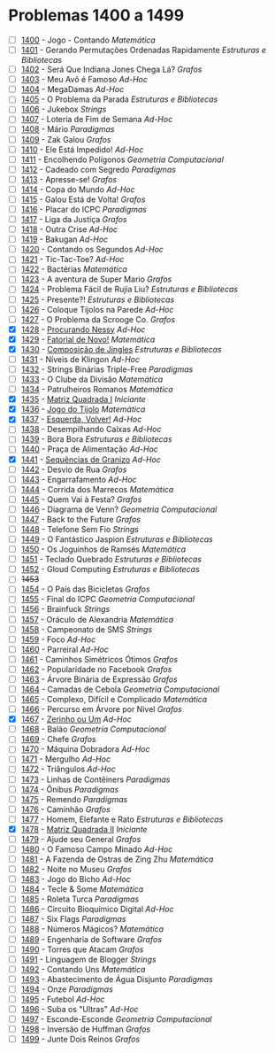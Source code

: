 # Problemas 1400 a 1499

  - [ ]  [1400](https://www.urionlinejudge.com.br/judge/pt/problems/view/1400) - Jogo - Contando *Matemática*
  - [ ]  [1401](https://www.urionlinejudge.com.br/judge/pt/problems/view/1401) - Gerando Permutações Ordenadas Rapidamente *Estruturas e Bibliotecas*
  - [ ]  [1402](https://www.urionlinejudge.com.br/judge/pt/problems/view/1402) - Será Que Indiana Jones Chega Lá? *Grafos*
  - [ ]  [1403](https://www.urionlinejudge.com.br/judge/pt/problems/view/1403) - Meu Avô é Famoso *Ad-Hoc*
  - [ ]  [1404](https://www.urionlinejudge.com.br/judge/pt/problems/view/1404) - MegaDamas *Ad-Hoc*
  - [ ]  [1405](https://www.urionlinejudge.com.br/judge/pt/problems/view/1405) - O Problema da Parada *Estruturas e Bibliotecas*
  - [ ]  [1406](https://www.urionlinejudge.com.br/judge/pt/problems/view/1406) - Jukebox *Strings*
  - [ ]  [1407](https://www.urionlinejudge.com.br/judge/pt/problems/view/1407) - Loteria de Fim de Semana *Ad-Hoc*
  - [ ]  [1408](https://www.urionlinejudge.com.br/judge/pt/problems/view/1408) - Mário *Paradigmas*
  - [ ]  [1409](https://www.urionlinejudge.com.br/judge/pt/problems/view/1409) - Zak Galou *Grafos*
  - [ ]  [1410](https://www.urionlinejudge.com.br/judge/pt/problems/view/1410) - Ele Está Impedido! *Ad-Hoc*
  - [ ]  [1411](https://www.urionlinejudge.com.br/judge/pt/problems/view/1411) - Encolhendo Polígonos *Geometria Computacional*
  - [ ]  [1412](https://www.urionlinejudge.com.br/judge/pt/problems/view/1412) - Cadeado com Segredo *Paradigmas*
  - [ ]  [1413](https://www.urionlinejudge.com.br/judge/pt/problems/view/1413) - Apresse-se! *Grafos*
  - [ ]  [1414](https://www.urionlinejudge.com.br/judge/pt/problems/view/1414) - Copa do Mundo *Ad-Hoc*
  - [ ]  [1415](https://www.urionlinejudge.com.br/judge/pt/problems/view/1415) - Galou Está de Volta! *Grafos*
  - [ ]  [1416](https://www.urionlinejudge.com.br/judge/pt/problems/view/1416) - Placar do ICPC *Paradigmas*
  - [ ]  [1417](https://www.urionlinejudge.com.br/judge/pt/problems/view/1417) - Liga da Justiça *Grafos*
  - [ ]  [1418](https://www.urionlinejudge.com.br/judge/pt/problems/view/1418) - Outra Crise *Ad-Hoc*
  - [ ]  [1419](https://www.urionlinejudge.com.br/judge/pt/problems/view/1419) - Bakugan *Ad-Hoc*
  - [ ]  [1420](https://www.urionlinejudge.com.br/judge/pt/problems/view/1420) - Contando os Segundos *Ad-Hoc*
  - [ ]  [1421](https://www.urionlinejudge.com.br/judge/pt/problems/view/1421) - Tic-Tac-Toe? *Ad-Hoc*
  - [ ]  [1422](https://www.urionlinejudge.com.br/judge/pt/problems/view/1422) - Bactérias *Matemática*
  - [ ]  [1423](https://www.urionlinejudge.com.br/judge/pt/problems/view/1423) - A aventura de Super Mario *Grafos*
  - [ ]  [1424](https://www.urionlinejudge.com.br/judge/pt/problems/view/1424) - Problema Fácil de Rujia Liu? *Estruturas e Bibliotecas*
  - [ ]  [1425](https://www.urionlinejudge.com.br/judge/pt/problems/view/1425) - Presente?! *Estruturas e Bibliotecas*
  - [ ]  [1426](https://www.urionlinejudge.com.br/judge/pt/problems/view/1426) - Coloque Tijolos na Parede *Ad-Hoc*
  - [ ]  [1427](https://www.urionlinejudge.com.br/judge/pt/problems/view/1427) - O Problema da Scrooge Co. *Grafos*
  - [x]  [1428](https://www.urionlinejudge.com.br/judge/pt/problems/view/1428) - [Procurando Nessy](https://github.com/potigol/URI-Potigol/blob/master/src/1400-1499/1428.poti) *Ad-Hoc*
  - [x]  [1429](https://www.urionlinejudge.com.br/judge/pt/problems/view/1429) - [Fatorial de Novo!](https://github.com/potigol/URI-Potigol/blob/master/src/1400-1499/1429.poti) *Matemática*
  - [x]  [1430](https://www.urionlinejudge.com.br/judge/pt/problems/view/1430) - [Composição de Jingles](https://github.com/potigol/URI-Potigol/blob/master/src/1400-1499/1430.poti) *Estruturas e Bibliotecas*
  - [ ]  [1431](https://www.urionlinejudge.com.br/judge/pt/problems/view/1431) - Níveis de Klingon *Ad-Hoc*
  - [ ]  [1432](https://www.urionlinejudge.com.br/judge/pt/problems/view/1432) - Strings Binárias Triple-Free *Paradigmas*
  - [ ]  [1433](https://www.urionlinejudge.com.br/judge/pt/problems/view/1433) - O Clube da Divisão *Matemática*
  - [ ]  [1434](https://www.urionlinejudge.com.br/judge/pt/problems/view/1434) - Patrulheiros Romanos *Matemática*
  - [x]  [1435](https://www.urionlinejudge.com.br/judge/pt/problems/view/1435) - [Matriz Quadrada I](https://github.com/potigol/URI-Potigol/blob/master/src/1400-1499/1435.poti) *Iniciante*
  - [x]  [1436](https://www.urionlinejudge.com.br/judge/pt/problems/view/1436) - [Jogo do Tijolo](https://github.com/potigol/URI-Potigol/blob/master/src/1400-1499/1436.poti) *Matemática*
  - [x]  [1437](https://www.urionlinejudge.com.br/judge/pt/problems/view/1437) - [Esquerda, Volver!](https://github.com/potigol/URI-Potigol/blob/master/src/1400-1499/1437.poti) *Ad-Hoc*
  - [ ]  [1438](https://www.urionlinejudge.com.br/judge/pt/problems/view/1438) - Desempilhando Caixas *Ad-Hoc*
  - [ ]  [1439](https://www.urionlinejudge.com.br/judge/pt/problems/view/1439) - Bora Bora *Estruturas e Bibliotecas*
  - [ ]  [1440](https://www.urionlinejudge.com.br/judge/pt/problems/view/1440) - Praça de Alimentação *Ad-Hoc*
  - [x]  [1441](https://www.urionlinejudge.com.br/judge/pt/problems/view/1441) - [Sequências de Granizo](https://github.com/potigol/URI-Potigol/blob/master/src/1400-1499/1441.poti) *Ad-Hoc*
  - [ ]  [1442](https://www.urionlinejudge.com.br/judge/pt/problems/view/1442) - Desvio de Rua *Grafos*
  - [ ]  [1443](https://www.urionlinejudge.com.br/judge/pt/problems/view/1443) - Engarrafamento *Ad-Hoc*
  - [ ]  [1444](https://www.urionlinejudge.com.br/judge/pt/problems/view/1444) - Corrida dos Marrecos *Matemática*
  - [ ]  [1445](https://www.urionlinejudge.com.br/judge/pt/problems/view/1445) - Quem Vai à Festa? *Grafos*
  - [ ]  [1446](https://www.urionlinejudge.com.br/judge/pt/problems/view/1446) - Diagrama de Venn? *Geometria Computacional*
  - [ ]  [1447](https://www.urionlinejudge.com.br/judge/pt/problems/view/1447) - Back to the Future *Grafos*
  - [ ]  [1448](https://www.urionlinejudge.com.br/judge/pt/problems/view/1448) - Telefone Sem Fio *Strings*
  - [ ]  [1449](https://www.urionlinejudge.com.br/judge/pt/problems/view/1449) - O Fantástico Jaspion *Estruturas e Bibliotecas*
  - [ ]  [1450](https://www.urionlinejudge.com.br/judge/pt/problems/view/1450) - Os Joguinhos de Ramsés *Matemática*
  - [ ]  [1451](https://www.urionlinejudge.com.br/judge/pt/problems/view/1451) - Teclado Quebrado *Estruturas e Bibliotecas*
  - [ ]  [1452](https://www.urionlinejudge.com.br/judge/pt/problems/view/1452) - Gloud Computing *Estruturas e Bibliotecas*
  - [ ] ~~1453~~
  - [ ]  [1454](https://www.urionlinejudge.com.br/judge/pt/problems/view/1454) - O País das Bicicletas *Grafos*
  - [ ]  [1455](https://www.urionlinejudge.com.br/judge/pt/problems/view/1455) - Final do ICPC *Geometria Computacional*
  - [ ]  [1456](https://www.urionlinejudge.com.br/judge/pt/problems/view/1456) - Brainfuck *Strings*
  - [ ]  [1457](https://www.urionlinejudge.com.br/judge/pt/problems/view/1457) - Oráculo de Alexandria *Matemática*
  - [ ]  [1458](https://www.urionlinejudge.com.br/judge/pt/problems/view/1458) - Campeonato de SMS *Strings*
  - [ ]  [1459](https://www.urionlinejudge.com.br/judge/pt/problems/view/1459) - Foco *Ad-Hoc*
  - [ ]  [1460](https://www.urionlinejudge.com.br/judge/pt/problems/view/1460) - Parreiral *Ad-Hoc*
  - [ ]  [1461](https://www.urionlinejudge.com.br/judge/pt/problems/view/1461) - Caminhos Simétricos Ótimos *Grafos*
  - [ ]  [1462](https://www.urionlinejudge.com.br/judge/pt/problems/view/1462) - Popularidade no Facebook *Grafos*
  - [ ]  [1463](https://www.urionlinejudge.com.br/judge/pt/problems/view/1463) - Árvore Binária de Expressão *Grafos*
  - [ ]  [1464](https://www.urionlinejudge.com.br/judge/pt/problems/view/1464) - Camadas de Cebola *Geometria Computacional*
  - [ ]  [1465](https://www.urionlinejudge.com.br/judge/pt/problems/view/1465) - Complexo, Difícil e Complicado *Matemática*
  - [ ]  [1466](https://www.urionlinejudge.com.br/judge/pt/problems/view/1466) - Percurso em Árvore por Nível *Grafos*
  - [x]  [1467](https://www.urionlinejudge.com.br/judge/pt/problems/view/1467) - [Zerinho ou Um](https://github.com/potigol/URI-Potigol/blob/master/src/1400-1499/1467.poti) *Ad-Hoc*
  - [ ]  [1468](https://www.urionlinejudge.com.br/judge/pt/problems/view/1468) - Balão *Geometria Computacional*
  - [ ]  [1469](https://www.urionlinejudge.com.br/judge/pt/problems/view/1469) - Chefe *Grafos*
  - [ ]  [1470](https://www.urionlinejudge.com.br/judge/pt/problems/view/1470) - Máquina Dobradora *Ad-Hoc*
  - [ ]  [1471](https://www.urionlinejudge.com.br/judge/pt/problems/view/1471) - Mergulho *Ad-Hoc*
  - [ ]  [1472](https://www.urionlinejudge.com.br/judge/pt/problems/view/1472) - Triângulos *Ad-Hoc*
  - [ ]  [1473](https://www.urionlinejudge.com.br/judge/pt/problems/view/1473) - Linhas de Contêiners *Paradigmas*
  - [ ]  [1474](https://www.urionlinejudge.com.br/judge/pt/problems/view/1474) - Ônibus *Paradigmas*
  - [ ]  [1475](https://www.urionlinejudge.com.br/judge/pt/problems/view/1475) - Remendo *Paradigmas*
  - [ ]  [1476](https://www.urionlinejudge.com.br/judge/pt/problems/view/1476) - Caminhão *Grafos*
  - [ ]  [1477](https://www.urionlinejudge.com.br/judge/pt/problems/view/1477) - Homem, Elefante e Rato *Estruturas e Bibliotecas*
  - [x]  [1478](https://www.urionlinejudge.com.br/judge/pt/problems/view/1478) - [Matriz Quadrada II](https://github.com/potigol/URI-Potigol/blob/master/src/1400-1499/1478.poti) *Iniciante*
  - [ ]  [1479](https://www.urionlinejudge.com.br/judge/pt/problems/view/1479) - Ajude seu General *Grafos*
  - [ ]  [1480](https://www.urionlinejudge.com.br/judge/pt/problems/view/1480) - O Famoso Campo Minado *Ad-Hoc*
  - [ ]  [1481](https://www.urionlinejudge.com.br/judge/pt/problems/view/1481) - A Fazenda de Ostras de Zing Zhu *Matemática*
  - [ ]  [1482](https://www.urionlinejudge.com.br/judge/pt/problems/view/1482) - Noite no Museu *Grafos*
  - [ ]  [1483](https://www.urionlinejudge.com.br/judge/pt/problems/view/1483) - Jogo do Bicho *Ad-Hoc*
  - [ ]  [1484](https://www.urionlinejudge.com.br/judge/pt/problems/view/1484) - Tecle &amp; Some *Matemática*
  - [ ]  [1485](https://www.urionlinejudge.com.br/judge/pt/problems/view/1485) - Roleta Turca *Paradigmas*
  - [ ]  [1486](https://www.urionlinejudge.com.br/judge/pt/problems/view/1486) - Circuito Bioquímico Digital *Ad-Hoc*
  - [ ]  [1487](https://www.urionlinejudge.com.br/judge/pt/problems/view/1487) - Six Flags *Paradigmas*
  - [ ]  [1488](https://www.urionlinejudge.com.br/judge/pt/problems/view/1488) - Números Mágicos? *Matemática*
  - [ ]  [1489](https://www.urionlinejudge.com.br/judge/pt/problems/view/1489) - Engenharia de Software *Grafos*
  - [ ]  [1490](https://www.urionlinejudge.com.br/judge/pt/problems/view/1490) - Torres que Atacam *Grafos*
  - [ ]  [1491](https://www.urionlinejudge.com.br/judge/pt/problems/view/1491) - Linguagem de Blogger *Strings*
  - [ ]  [1492](https://www.urionlinejudge.com.br/judge/pt/problems/view/1492) - Contando Uns *Matemática*
  - [ ]  [1493](https://www.urionlinejudge.com.br/judge/pt/problems/view/1493) - Abastecimento de Água Disjunto *Paradigmas*
  - [ ]  [1494](https://www.urionlinejudge.com.br/judge/pt/problems/view/1494) - Onze *Paradigmas*
  - [ ]  [1495](https://www.urionlinejudge.com.br/judge/pt/problems/view/1495) - Futebol *Ad-Hoc*
  - [ ]  [1496](https://www.urionlinejudge.com.br/judge/pt/problems/view/1496) - Suba os &quot;Ultras&quot; *Ad-Hoc*
  - [ ]  [1497](https://www.urionlinejudge.com.br/judge/pt/problems/view/1497) - Esconde-Esconde *Geometria Computacional*
  - [ ]  [1498](https://www.urionlinejudge.com.br/judge/pt/problems/view/1498) - Inversão de Huffman *Grafos*
  - [ ]  [1499](https://www.urionlinejudge.com.br/judge/pt/problems/view/1499) - Junte Dois Reinos *Grafos*